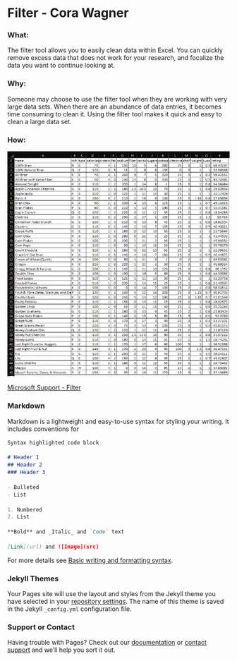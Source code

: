 # Filter - Cora Wagner

### What:
The filter tool allows you to easily clean data within Excel. You can quickly remove excess data that does not work for your research, and focalize the data you want to continue looking at.

### Why:
Someone may choose to use the filter tool when they are working with very large data sets. When there are an abundance of data entries, it becomes time consuming to clean it. Using the filter tool makes it quick and easy to clean a large data set.

### How:
![Starting Data Set](StartingData.png)

[Microsoft Support - Filter](https://support.microsoft.com/en-us/office/filter-function-f4f7cb66-82eb-4767-8f7c-4877ad80c759)

### Markdown

Markdown is a lightweight and easy-to-use syntax for styling your writing. It includes conventions for

```markdown
Syntax highlighted code block

# Header 1
## Header 2
### Header 3

- Bulleted
- List

1. Numbered
2. List

**Bold** and _Italic_ and `Code` text

[Link](url) and ![Image](src)
```

For more details see [Basic writing and formatting syntax](https://docs.github.com/en/github/writing-on-github/getting-started-with-writing-and-formatting-on-github/basic-writing-and-formatting-syntax).

### Jekyll Themes

Your Pages site will use the layout and styles from the Jekyll theme you have selected in your [repository settings](https://github.com/CoraWagner/Filter/settings/pages). The name of this theme is saved in the Jekyll `_config.yml` configuration file.

### Support or Contact

Having trouble with Pages? Check out our [documentation](https://docs.github.com/categories/github-pages-basics/) or [contact support](https://support.github.com/contact) and we’ll help you sort it out.
